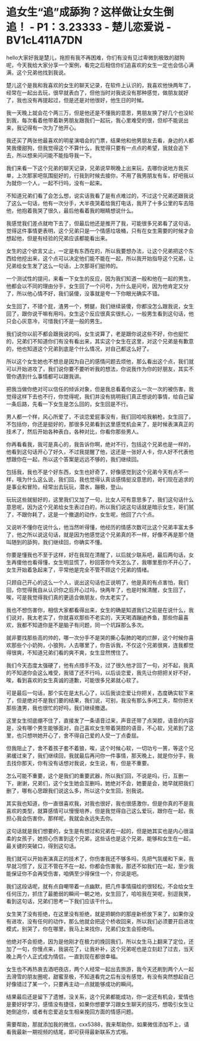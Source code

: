 # 追女生“追”成舔狗？这样做让女生倒追！ - P1：3.23333 - 楚儿恋爱说 - BV1cL411A7DN

hello大家好我是楚儿，拖担有我不再困难，你们有没有见过卑微到极致的甜狗呢，今天我给大家分享一个案例，看完之后相信你们追喜欢的女生一定也会信心满满，这个兄弟他找到我说。

楚儿这个是我和我喜欢的女生的聊天记录，在软件上认识的，我喜欢他快两年了，经常在一起出去玩，很早就表白了，但他当时对我说没有那种感觉，做朋友就好了，我也没有再提起过，但是还是对他很好，他生日的时候。

我一天晚上就会花个两三万，但是他还是不懂我的意思，男朋友换了好几个也没轮到我，每次看着他带着新男朋友跟我们一起玩，我心里难受的很，但却不能说出来，我记得有一次为了他开心。

我还买了两张他最喜欢的明星演唱会的门票，结果他和他男朋友去看，身边的人都笑我傻甜狗，但我觉得这个不算什么，我觉得只要有一点点的希望，我就会追下去，所以想来问问能不能指导我一下。

我们来看一下这个兄弟的聊天记录，兄弟说早啊晚上出来玩，去哪你说地方我买单，上次那家吧氛围挺好的，行我到时候去接你，不用了我男朋友有车，好吧我以为就你一个人，一起不行吗，没有一起来。

不知道兄弟们看了会怎么想，说实话我看了是有点难过的，不过这个兄弟还跟我说了这么一句话，他有一次分手，大半夜哭着给我打电话，我开了十多公里的车去陪他，他抱着我哭了很久，最后他看着我的眼睛想说什么。

我感觉我们差点就吻下去了，但最后他还是推开了我，可能很多兄弟看了这句话，觉得这件事情更表明，这个兄弟只是一个情感垃圾桶，只有在女生需要的时候才会想起他，但是有经验的兄弟应该都能看出来。

女生的这个欲言又止，一定是有东西在的，所以我要想办法，让这个兄弟把这个东西给他挖出来，这个点可以决定他们能不能在一起，所以我开始指导这个兄弟，让兄弟给女生发了这么一句话，上次那哥们挺帅的。

一个测试性的提问，来看一下女生的反应，因为我们知道一般和他在一起的男生，他都会以不同的理由分手，女生回了一个问号，为什么是问号，因为他肯定又分了，所以他心情不好，我们装傻，没事就是夸一下你眼光确实不错。

女生回了，不错个屁，渣男一个，劈腿，我们继续装傻，你都没怎么跟我说，女生回了，跟你说干嘛有用吗，女生这个反应很真实很扎心，一般男生看到这句话，他只会心灰意冷，可惜我们不是一般的男生。

我们说你以前不都会跟我说的吗，女生说算了，老是跟你说这些不好，你也挺忙的，兄弟们不知道你们有没有看出来，其实这个女生在这里，对这个兄弟是有歉意的，他也知道这个兄弟到底是个什么情况，对自己都这么好了。

所以这个女生她也不想总是因为自己的感情问题去烦他，那么看出这个点，我们就可以开始进攻了，我们说你要不要听听我的想法，你说我作为你的好朋友，其实不管你遇到什么事情都可以跟我讲。

把我当做你绝对可以信任的倾诉对象，但是我总看着你这么一次一次的被伤害，我觉得这样下去也不行，你觉得呢，我们并没有挑明我们真正想说的事情，给自己留一条后路，先看一下女生是怎么回的，女生回是不行。

男人都一个样，风心所爱了，不谈恋爱屁事没有，我们回哈哈我躺枪，女生回了，不包括你，你还是挺好的，那很多兄弟看到这里感觉机会来了，是时候表演真正的技术了，然后开始各种表白，各种对比，你看你那些男人。

你再看看我，我可是真心的，我告诉你啊，绝对不行，包括这个兄弟也是一样的，他看到这句话开心了好久，不过我提醒了他，这还是一张好人卡，你人好不代表他想跟你在一起，所以这个答案是远远不够的，我们继续回。

包括我，我也不是个好东西，女生也好奇了，好像感觉到这个兄弟今天有点不一样，哦为什么这么说，我们回，我也觉得认真谈感情挺没意思的，哥们现在追求的是事业和冒险，经常出去玩玩，潜水，蹦极，登山。

玩玩这些就挺好的，这里我们又加了一句，比女人可有意思多了，我们这句话什么意思呢，因为这个兄弟给女生表过白的，所以我们说这句话就是暗示女生，哥们腻了，不跟你耗了，这是一个撤退的动作，女生呢，他回了六个点。

又说听不懂你在说什么，他当然听得懂，他经历的情感次数可比这个兄弟丰富太多了，他之所以说这句话，就是因为他感觉这个兄弟真的不一样，好像不再是那个随叫随到的舔狗，我们继续回，你确实不懂。

你要是懂我也不至于这样，好在我现在清醒了，以后就少联系吧，最后两句话，女生再傻他也看得懂，女生明显慌了，秒回答你今天怎么了，我哪里惹你不开心了，女生开始着急起来了，平常他是完全不管不顾这个兄弟的情绪。

只顾自己开心的这么一个人，说出这句话也正说明了，他是真的有点害怕，我们回，你觉得我自从认识你之后开心过吗，快两年了，也是时候清醒，女生回了，唉，可是我觉得我们真的更适合做朋友，你太老实了。

我也不想伤害你，相信大家都看得出来，女生的确是知道我们之前是在说什么，我们说对，我太老实了，你就喜欢那些不老实的，天天喝酒蹦迪养鱼，那些你最喜欢，我都不知道你是不是脑子有问题，同一个坑踩那么多次。

就非要找那些高的帅的，哪一次分手不是哭的撕心裂肺的喝的烂醉，这个时候你喜欢那些个小奶狗，小狼狗，人去哪里了，你告诉我，不仅这个兄弟很爽，连我都觉得很爽，不知道兄弟们看的爽不爽，女生显然愣住了。

我们今天态度太强硬了，他有点措手不及，过了很久他才回了一句，对不起，我真的不知道你会这么难受，我错了还不行吗，以后谈恋爱，我先让你把把关好不好，唉，看到喜欢的女生真诚的道歉，可能很多兄弟就心软了。

可是最后一句话，那个实在是太扎心了，以后我谈恋爱让你把关，态度确实软下来了，但是绝对不是我们要的结果，我们说，可别，我没有那么多闲工夫，帮你把关那些渣男，我也很忙的好吗，我们继续撤退。

这里女生彻底绷不住了，直接发了一条语音过来，声音还带了点哭腔，语音的内容是，没有哪个男生能够面对，自己喜欢女生带着哭腔的语音，不心软，兄弟到了这里，也只想哄她开心了，舍不得自己爱的人受一丁点委屈。

但我阻止了，舍不着孩子套不着狼，唉，这个时候心软，一切功亏一篑，等这个兄弟缓过来了，我们继续回，我就最后再问你一件事情，那天晚上，就是你分手，我去找你那天，你有没有话想对我说，女生说，有，但是不重要。

怎么可能不重要，这个是我们的重要武器，所以我们回，不说是吗，行，互删一下，谢谢，兄弟们，这个女生她会互删吗，她绝对不会，她要是会，她早就把我们删了，哪有心思跟我们说这么多，所以这个女生回，别我说。

其实我也知道，你一直很喜欢我，对我也很好，我也很感激你，但是你真的不是我喜欢的类型，就算感情可以慢慢培养，但是我觉得自己这么爱玩，跟你在一起，我担心我会伤害你，那样呢，我就会永远失去你。

这句话就是我们想要的，女生是有想过和兄弟在一起的，但是她其实也是内心很温柔的女孩子，她担心伤害到这个兄弟，这些话也是这个兄弟，能够和女生在一起，最关键的突破口，得到这句话。

我们就可以开始表演真正的技术了，你伤害我还不够多吗，先把气氛缓和下来，我早就习惯了，反正不管在不在一起，你都会伤害我，那还不如我们在一起，至少我能保证你不会再受伤害，咱俩至少得保住一个，你说是吧。

我们这段话呢，就有点自嘲带着一点幽默，把几件事情描绘的很轻松，不会给女生任何压力，抓住了最脆弱的瞬间一朝之地，女生回了，哈哈我在哭呢，别逗我笑，看到这句话，兄弟们思考一下我们应该干什么。

女生笑了没有拒绝，在这里没有拒绝，就是把朝你的那座新桥放下来了，如果你没有进攻，没有任何的动作，那么他就会把这个桥收回来，所以我们必须要开启进攻模式，别哭了，你在哪里，我马上来找你，兄弟们女生会拒绝吗。

他绝对不会拒绝，因为是他刚才在极力的挽回我们，所以女生马上翻来了定位，还加了一句，你慢点来，我装花了，让我补补，这个兄弟呢也是立刻赶了过去，当天晚上两个人正式成为情侣，一直到现在都很幸福。

女生也不再热衷去酒吧夜店，两个人经常一起出去旅游，我今天还刷到两个人一起去滑雪的朋友圈呢，甜蜜至极，不知道看完之后有没有感觉，有没有突然想起自己好像错过了某一个，只要再主动一点就能够成功的瞬间。

结果最后还是留下了遗憾，没关系，这个兄弟都能成功，你一定还有机会，爱情也是要好好学习，感情没有捷径，如果你想要学习跟女生聊天的技巧，想吸引女生让她倒追你，或者有恋爱追女生相亲挽回方面的情感问题。

需要帮助，那就添加我的微信，cxx5388，我来帮助你，如果微信添加不上，请看我最新一期视频的结尾，即可获得最新联系方式哦。